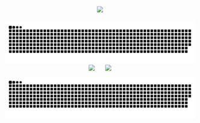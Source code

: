 
<!-- 动态打字效果 -->
<h1 align="center">
  <a href="https://anzhiy.cn/">
    <img src="https://readme-typing-svg.herokuapp.com?color=%2336BCF7&lines=我的肩上是风，风上是闪耀的星辰.;console.log(%22Hello%EF%BC%8Cworld%22)">
  </a>
</h1>


<picture>
  <source media="(prefers-color-scheme: dark)" srcset="https://raw.githubusercontent.com/SoIncredible/SoIncredible/output/github-contribution-grid-snake-dark.svg">
  <source media="(prefers-color-scheme: light)" srcset="https://raw.githubusercontent.com/SoIncredible/SoIncredible/output/github-contribution-grid-snake.svg">
  <img alt="github contribution grid snake animation" src="https://raw.githubusercontent.com/SoIncredible/SoIncredible/output/github-contribution-grid-snake.svg">
</picture>


<div align="center">
<span>  </span>
<img height="170px" src="https://github-readme-stats.vercel.app/api?username=SoIncredible" /><span>  </span><img height="170px" src="https://github-readme-stats.vercel.app/api/top-langs/?username=SoIncredible&layout=compact&langs_count=8" />
<span>  </span>
</div>

![](https://raw.githubusercontent.com/SoIncredible/SoIncredible/main/assets/github-contribution-grid-snake.svg)              
<!--
**SoIncredible/SoIncredible** is a ✨ _special_ ✨ repository because its `README.md` (this file) appears on your GitHub profile.

Here are some ideas to get you started:

- 🔭 I’m currently working on ...
- 🌱 I’m currently learning ...
- 👯 I’m looking to collaborate on ...
- 🤔 I’m looking for help with ...
- 💬 Ask me about ...
- 📫 How to reach me: ...
- 😄 Pronouns: ...
- ⚡ Fun fact: ...
-->
